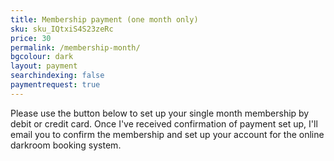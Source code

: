 ```yaml
---
title: Membership payment (one month only)
sku: sku_IQtxiS4S23zeRc
price: 30
permalink: /membership-month/
bgcolour: dark
layout: payment
searchindexing: false
paymentrequest: true
---
```


Please use the button below to set up your single month membership by debit or credit card. Once I've received confirmation of payment set up, I'll email you to confirm the membership and set up your account for the online darkroom booking system.

